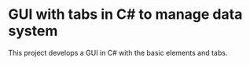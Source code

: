 # GUI with tabs in C# to manage data system
This project develops a GUI in C# with the basic elements and tabs.
